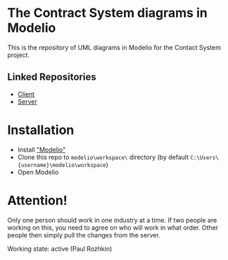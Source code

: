 # The Contract System diagrams in Modelio
This is the repository of UML diagrams in Modelio for the Contact System project.

## Linked Repositories
- [Client](https://github.com/paulrozhkin/the-contract-system-web-client)
- [Server](https://github.com/paulrozhkin/the-contract-system-server)

# Installation
 - Install ["Modelio"](https://www.modelio.org/)
 - Clone this repo to `modelio\workspace\` directory (by default `C:\Users\{username}\modelio\workspace`)
 - Open Modelio
 
# Attention!
Only one person should work in one industry at a time. If two people are working on this, you need to agree on who will work in what order. Other people then simply pull the changes from the server.

Working state: active (Paul Rozhkin)
